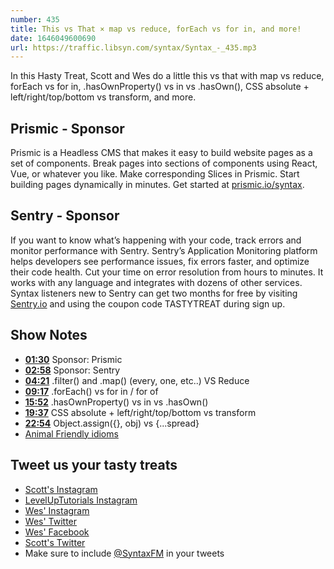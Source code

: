 ```yaml
---
number: 435
title: This vs That × map vs reduce, forEach vs for in, and more! 
date: 1646049600690
url: https://traffic.libsyn.com/syntax/Syntax_-_435.mp3
---
```


In this Hasty Treat, Scott and Wes do a little this vs that with map vs reduce, forEach vs for in, .hasOwnProperty() vs in vs .hasOwn(), CSS absolute + left/right/top/bottom vs transform, and more.

## Prismic - Sponsor

Prismic is a Headless CMS that makes it easy to build website pages as a set of components. Break pages into sections of components using React, Vue, or whatever you like. Make corresponding Slices in Prismic. Start building pages dynamically in minutes. Get started at [prismic.io/syntax](https://prismic.io/syntax).

## Sentry - Sponsor

If you want to know what’s happening with your code, track errors and monitor performance with Sentry. Sentry’s Application Monitoring platform helps developers see performance issues, fix errors faster, and optimize their code health. Cut your time on error resolution from hours to minutes. It works with any language and integrates with dozens of other services. Syntax listeners new to Sentry can get two months for  free by visiting [Sentry.io](https://sentry.io) and using the coupon code TASTYTREAT during sign up.

## Show Notes

* **[01:30](#t=01:30)** Sponsor: Prismic
* **[02:58](#t=02:58)** Sponsor: Sentry
* **[04:21](#t=04:21)** .filter() and .map() (every, one, etc..) VS Reduce
* **[09:17](#t=09:17)** .forEach() vs for in / for of
* **[15:52](#t=15:52)** .hasOwnProperty() vs in vs .hasOwn()
* **[19:37](#t=19:37)** CSS absolute + left/right/top/bottom vs transform
* **[22:54](#t=22:54)** Object.assign({}, obj) vs {...spread}
* [Animal Friendly idioms](https://www.peta.org/features/animal-friendly-idioms/)

## Tweet us your tasty treats

* [Scott's Instagram](https://www.instagram.com/stolinski/)
* [LevelUpTutorials Instagram](https://www.instagram.com/LevelUpTutorials/)
* [Wes' Instagram](https://www.instagram.com/wesbos/)
* [Wes' Twitter](https://twitter.com/wesbos)
* [Wes' Facebook](https://www.facebook.com/wesbos.developer)
* [Scott's Twitter](https://twitter.com/stolinski)
* Make sure to include [@SyntaxFM](https://twitter.com/SyntaxFM) in your tweets
